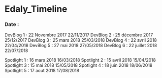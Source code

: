 # Edaly_Timeline

### Date :

DevBlog 1 : 22 Novembre 2017 22/11/2017
DevBlog 2 : 25 décembre 2017 25/12/2017
DevBlog 3 : 25 mars 2018 25/03/2018
DevBlog 4 : 22 avril 2018 22/04/2018
DevBlog 5 : 27 mai 2018 27/05/2018
DevBlog 6 : 22 juillet 2018 22/07/2018

Spotlight 1 : 16 mars 2018 16/03/2018
Spotlight 2 : 15 avril 2018 15/04/2018
Spotlight 3 : 15 mai 2018 15/05/2018
Spotlight 4 : 18 juin 2018 18/06/2018
Spotlight 5 : 17 aout 2018 17/08/2018
